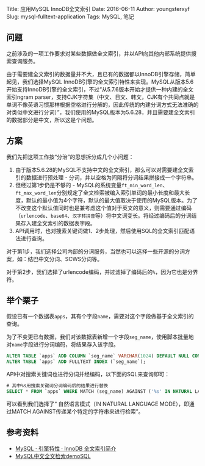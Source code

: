 Title: 应用MySQL InnoDB全文索引
Date: 2016-06-11
Author: youngsterxyf
Slug: mysql-fulltext-application
Tags: MySQL, 笔记


## 问题

之前涉及的一项工作要求对某些数据做全文索引，并以API向其他内部系统提供搜索查询服务。

由于需要建全文索引的数据量并不大，且已有的数据都以InnoDB引擎存储，简单起见，我们选择MySQL InnoDB引擎的全文索引特性来实现。MySQL从版本5.6开始支持InnoDB引擎的全文索引，不过“从5.7.6版本开始才提供一种内建的全文索引ngram parser，支持CJK字符集（中文、日文、韩文，CJK有个共同点就是单词不像英语习惯那样根据空格进行分解的，因此传统的内建分词方式无法准确的对类似中文进行分词）”，我们使用的MySQL版本为5.6.28，并且需要建全文索引的数据部分是中文，所以这是个问题。

## 方案

我们先把这项工作按“分治”的思想拆分成几个小问题：

1. 由于版本5.6.28的MySQL不支持中文的全文索引，那么可以对需要建全文索引的数据进行预处理 - 分词，并以空格为间隔将分词结果拼接成一个字符串。
2. 但经过第1步仍是不够的 - MySQL的系统变量`ft_min_word_len`、`ft_max_word_len`分别规定了全文检索被编入索引单词的最小长度和最大长度，默认的最小值为4个字符，默认的最大值取决于使用的MySQL版本。为了不改变这个默认值同时也是兼考虑这个值对于英文的意义，则需要通过编码（`urlencode`、`base64`、`汉字转拼音`等）将中文词变长。将经过编码后的分词结果存入建全文索引的数据表字段。
3. API调用时，也对搜索关键词做1、2步处理，然后使用SQL的全文索引匹配语法进行查询。

对于第1步，我们选择公司内部的分词服务，当然也可以选择一些开源的分词方案，如：结巴中文分词、SCWS分词等。

对于第2步，我们选择了urlencode编码，并过滤掉了编码后的`%`，因为它也是分界符。

## 举个栗子

假设已有一个数据表`apps`，其有个字段`name`，需要对这个字段做基于全文索引的查询。

为了不变更已有数据，我们对该数据表新增一个字段`seg_name`，使用脚本批量地对`name`字段进行分词编码，将结果存入该字段。

```sql
ALTER TABLE `apps` ADD COLUMN `seg_name` VARCHAR(1024) DEFAULT NULL COMMENT 'name字段分词编码后的结果';
ALTER TABLE `apps` ADD FULLTEXT INDEX (`seg_name`);
```

API中对搜索关键词也进行分词并经编码，以下面的SQL来查询即可：

```sql
# 其中%s用搜索关键词分词编码后的结果进行替换
SELECT * FROM `apps` WHERE MATCH (seg_name) AGAINST ('%s' IN NATURAL LANGUAGE MODE);
```

可以看到我们选择了“	自然语言模式（IN NATURAL LANGUAGE MODE），即通过MATCH AGAINST传递某个特定的字符串来进行检索”。

## 参考资料

- [MySQL · 引擎特性 · InnoDB 全文索引简介](http://mysql.taobao.org/monthly/2015/10/01/)
- [MySQL中文全文检索demoSQL](http://www.cnblogs.com/martinzhang/p/3220345.html)




